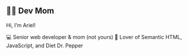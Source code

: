 ## 👩‍💻 Dev Mom

Hi, I’m Ariel!

💻 Senior web developer & mom (not yours)
🥤 Lover of Semantic HTML, JavaScript, and Diet Dr. Pepper
